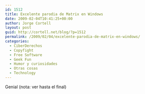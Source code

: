 ```yaml
---
id: 1512
title: Excelente parodia de Matrix en Windows
date: 2009-02-04T10:41:25+00:00
author: Jorge Cortell
layout: post
guid: http://cortell.net/blog/?p=1512
permalink: /2009/02/04/excelente-parodia-de-matrix-en-windows/
categories:
  - CiberDerechos
  - Copyfight
  - Free Software
  - Geek Fun
  - Humor y curiosidades
  - Otras cosas
  - Technology
---
```

Genial (nota: ver hasta el final)